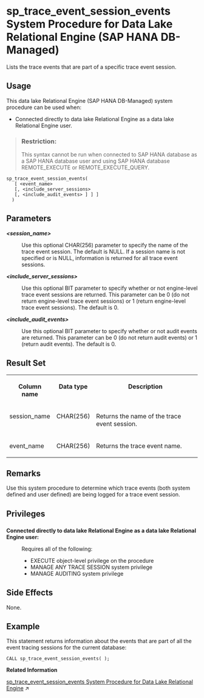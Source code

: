 <!-- loiof906a7948fa14abcadfd72ef71b410f7 -->

# sp\_trace\_event\_session\_events System Procedure for Data Lake Relational Engine \(SAP HANA DB-Managed\)

Lists the trace events that are part of a specific trace event session.



<a name="loiof906a7948fa14abcadfd72ef71b410f7__section_tv3_scb_1yb"/>

## Usage

This data lake Relational Engine \(SAP HANA DB-Managed\) system procedure can be used when:

-   Connected directly to data lake Relational Engine as a data lake Relational Engine user.

> ### Restriction:  
> This syntax cannot be run when connected to SAP HANA database as a SAP HANA database user and using SAP HANA database REMOTE\_EXECUTE or REMOTE\_EXECUTE\_QUERY.



```
sp_trace_event_session_events(
   [ <event_name> 
   [, <include_server_sessions>
   [, <include_audit_events> ] ] ]
  )
```



<a name="loiof906a7948fa14abcadfd72ef71b410f7__section_jjr_jn2_srb"/>

## Parameters


<dl>
<dt><b>

*<session\_name\>* 

</b></dt>
<dd>

Use this optional CHAR\(256\) parameter to specify the name of the trace event session. The default is NULL. If a session name is not specified or is NULL, information is returned for all trace event sessions.



</dd><dt><b>

*<include\_server\_sessions\>* 

</b></dt>
<dd>

Use this optional BIT parameter to specify whether or not engine-level trace event sessions are returned. This parameter can be 0 \(do not return engine-level trace event sessions\) or 1 \(return engine-level trace event sessions\). The default is 0.



</dd><dt><b>

*<include\_audit\_events\>* 

</b></dt>
<dd>

Use this optional BIT parameter to specify whether or not audit events are returned. This parameter can be 0 \(do not return audit events\) or 1 \(return audit events\). The default is 0.



</dd>
</dl>



<a name="loiof906a7948fa14abcadfd72ef71b410f7__section_kkh_kn2_srb"/>

## Result Set


<table>
<tr>
<th valign="top">

Column name

</th>
<th valign="top">

Data type

</th>
<th valign="top">

Description

</th>
</tr>
<tr>
<td valign="top">

session\_name

</td>
<td valign="top">

CHAR\(256\)

</td>
<td valign="top">

Returns the name of the trace event session.

</td>
</tr>
<tr>
<td valign="top">

event\_name

</td>
<td valign="top">

CHAR\(256\)

</td>
<td valign="top">

Returns the trace event name.

</td>
</tr>
</table>



<a name="loiof906a7948fa14abcadfd72ef71b410f7__section_p3v_kn2_srb"/>

## Remarks

Use this system procedure to determine which trace events \(both system defined and user defined\) are being logged for a trace event session.



<a name="loiof906a7948fa14abcadfd72ef71b410f7__section_frd_xcb_1yb"/>

## Privileges



### 


<dl>
<dt><b>

Connected directly to data lake Relational Engine as a data lake Relational Engine user:

</b></dt>
<dd>

Requires all of the following:

-   EXECUTE object-level privilege on the procedure
-   MANAGE ANY TRACE SESSION system privilege
-   MANAGE AUDITING system privilege



</dd>
</dl>



<a name="loiof906a7948fa14abcadfd72ef71b410f7__section_hwm_ln2_srb"/>

## Side Effects

None.



## Example

This statement returns information about the events that are part of all the event tracing sessions for the current database:

```
CALL sp_trace_event_session_events( );
```

**Related Information**  


[sp_trace_event_session_events System Procedure for Data Lake Relational Engine](https://help.sap.com/viewer/19b3964099384f178ad08f2d348232a9/2024_1_QRC/en-US/8179ac5d6ce210149cfcd3fb6d77cbca.html "Lists the trace events that are part of a specific trace event session.") :arrow_upper_right:

